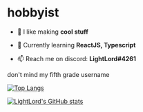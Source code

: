 
# hobbyist

- 🔭 I like making **cool stuff**

- 🌱 Currently learning **ReactJS, Typescript**

- 📫 Reach me on discord: **LightLord#4261**

don't mind my fifth grade username

[![Top Langs](https://github-readme-stats.vercel.app/api/top-langs/?username=LightLordYT&layout=compact)]()

[![LightLord's GitHub stats](https://github-readme-stats.vercel.app/api?username=LightLordYT)]()

